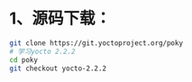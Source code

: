 # 1、源码下载：

```bash
git clone https://git.yoctoproject.org/poky
# 学习yocto 2.2.2
cd poky
git checkout yocto-2.2.2
```

